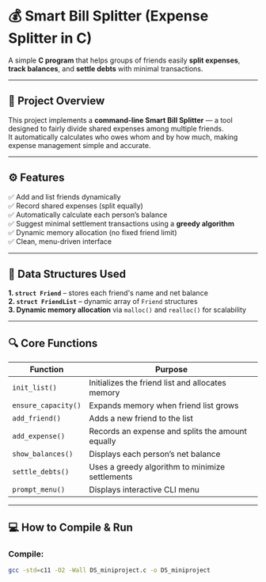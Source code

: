 # 💰 Smart Bill Splitter (Expense Splitter in C)

A simple **C program** that helps groups of friends easily **split expenses**, **track balances**, and **settle debts** with minimal transactions.

---

## 🧠 Project Overview
This project implements a **command-line Smart Bill Splitter** — a tool designed to fairly divide shared expenses among multiple friends.  
It automatically calculates who owes whom and by how much, making expense management simple and accurate.

---

## ⚙️ Features
✅ Add and list friends dynamically  
✅ Record shared expenses (split equally)  
✅ Automatically calculate each person’s balance  
✅ Suggest minimal settlement transactions using a **greedy algorithm**  
✅ Dynamic memory allocation (no fixed friend limit)  
✅ Clean, menu-driven interface  

---

## 🧩 Data Structures Used

**1. `struct Friend`** – stores each friend's name and net balance  
**2. `struct FriendList`** – dynamic array of `Friend` structures  
**3. Dynamic memory allocation** via `malloc()` and `realloc()` for scalability  

---

## 🔍 Core Functions
| Function | Purpose |
|-----------|----------|
| `init_list()` | Initializes the friend list and allocates memory |
| `ensure_capacity()` | Expands memory when friend list grows |
| `add_friend()` | Adds a new friend to the list |
| `add_expense()` | Records an expense and splits the amount equally |
| `show_balances()` | Displays each person’s net balance |
| `settle_debts()` | Uses a greedy algorithm to minimize settlements |
| `prompt_menu()` | Displays interactive CLI menu |

---

## 💻 How to Compile & Run

### **Compile:**
```bash
gcc -std=c11 -O2 -Wall DS_miniproject.c -o DS_miniproject


